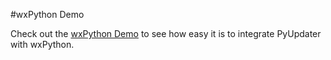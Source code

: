 #wxPython Demo

Check out the [wxPython Demo](http://pyupdater-wx-demo.readthedocs.io) to see how easy it is to integrate PyUpdater with wxPython.
